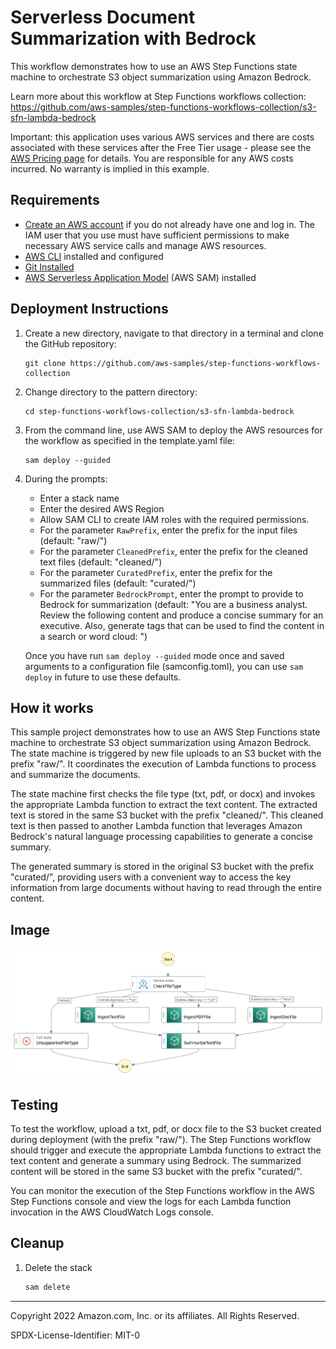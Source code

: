 # Serverless Document Summarization with Bedrock

This workflow demonstrates how to use an AWS Step Functions state machine to orchestrate S3 object summarization using Amazon Bedrock.

Learn more about this workflow at Step Functions workflows collection: https://github.com/aws-samples/step-functions-workflows-collection/s3-sfn-lambda-bedrock

Important: this application uses various AWS services and there are costs associated with these services after the Free Tier usage - please see the [AWS Pricing page](https://aws.amazon.com/pricing/) for details. You are responsible for any AWS costs incurred. No warranty is implied in this example.

## Requirements

* [Create an AWS account](https://portal.aws.amazon.com/gp/aws/developer/registration/index.html) if you do not already have one and log in. The IAM user that you use must have sufficient permissions to make necessary AWS service calls and manage AWS resources.
* [AWS CLI](https://docs.aws.amazon.com/cli/latest/userguide/install-cliv2.html) installed and configured
* [Git Installed](https://git-scm.com/book/en/v2/Getting-Started-Installing-Git)
* [AWS Serverless Application Model](https://docs.aws.amazon.com/serverless-application-model/latest/developerguide/serverless-sam-cli-install.html) (AWS SAM) installed

## Deployment Instructions

1. Create a new directory, navigate to that directory in a terminal and clone the GitHub repository:
    ```
    git clone https://github.com/aws-samples/step-functions-workflows-collection
    ```
1. Change directory to the pattern directory:
    ```
    cd step-functions-workflows-collection/s3-sfn-lambda-bedrock
    ```
1. From the command line, use AWS SAM to deploy the AWS resources for the workflow as specified in the template.yaml file:
    ```
    sam deploy --guided
    ```
1. During the prompts:
    * Enter a stack name
    * Enter the desired AWS Region
    * Allow SAM CLI to create IAM roles with the required permissions.
    * For the parameter `RawPrefix`, enter the prefix for the input files (default: "raw/")
    * For the parameter `CleanedPrefix`, enter the prefix for the cleaned text files (default: "cleaned/")
    * For the parameter `CuratedPrefix`, enter the prefix for the summarized files (default: "curated/")
    * For the parameter `BedrockPrompt`, enter the prompt to provide to Bedrock for summarization (default: "You are a business analyst. Review the following content and produce a concise summary for an executive. Also, generate tags that can be used to find the content in a search or word cloud: ")

    Once you have run `sam deploy --guided` mode once and saved arguments to a configuration file (samconfig.toml), you can use `sam deploy` in future to use these defaults.

## How it works

This sample project demonstrates how to use an AWS Step Functions state machine to orchestrate S3 object summarization using Amazon Bedrock. The state machine is triggered by new file uploads to an S3 bucket with the prefix "raw/". It coordinates the execution of Lambda functions to process and summarize the documents.

The state machine first checks the file type (txt, pdf, or docx) and invokes the appropriate Lambda function to extract the text content. The extracted text is stored in the same S3 bucket with the prefix "cleaned/". This cleaned text is then passed to another Lambda function that leverages Amazon Bedrock's natural language processing capabilities to generate a concise summary.

The generated summary is stored in the original S3 bucket with the prefix "curated/", providing users with a convenient way to access the key information from large documents without having to read through the entire content.

## Image
![Workflow Diagram](./resources/stepfunctions_graph.png)

## Testing

To test the workflow, upload a txt, pdf, or docx file to the S3 bucket created during deployment (with the prefix "raw/"). The Step Functions workflow should trigger and execute the appropriate Lambda functions to extract the text content and generate a summary using Bedrock. The summarized content will be stored in the same S3 bucket with the prefix "curated/".

You can monitor the execution of the Step Functions workflow in the AWS Step Functions console and view the logs for each Lambda function invocation in the AWS CloudWatch Logs console.

## Cleanup

1. Delete the stack
    ```bash
    sam delete
    ```

----
Copyright 2022 Amazon.com, Inc. or its affiliates. All Rights Reserved.

SPDX-License-Identifier: MIT-0

